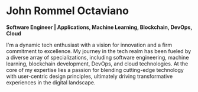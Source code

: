 # John Rommel Octaviano

**Software Engineer | Applications, Machine Learning, Blockchain, DevOps, Cloud**

I'm a dynamic tech enthusiast with a vision for innovation and a firm commitment to excellence. My journey in the tech realm has been fueled by a diverse array of specializations, including software engineering, machine learning, blockchain development, DevOps, and cloud technologies. At the core of my expertise lies a passion for blending cutting-edge technology with user-centric design principles, ultimately driving transformative experiences in the digital landscape.
